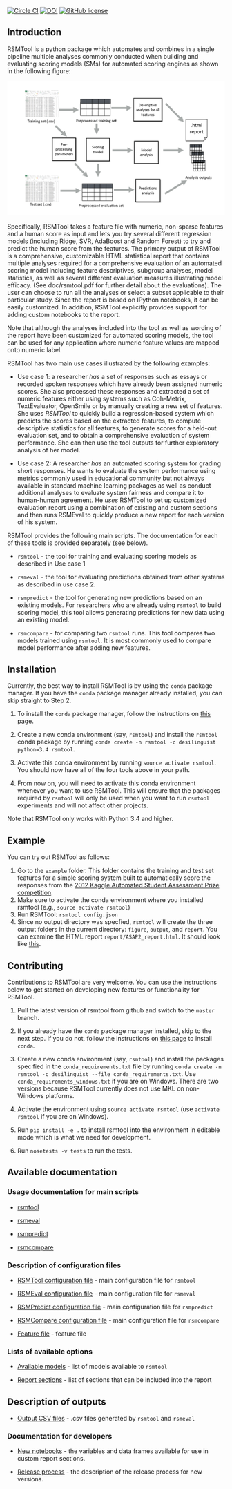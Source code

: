 [![Circle CI](https://circleci.com/gh/EducationalTestingService/rsmtool/tree/master.svg?style=shield)](https://circleci.com/gh/EducationalTestingService/rsmtool/tree/master)
[![DOI](https://zenodo.org/badge/22127/EducationalTestingService/rsmtool.svg)](https://zenodo.org/badge/latestdoi/22127/EducationalTestingService/rsmtool)
[![GitHub license](https://img.shields.io/badge/license-Apache%202-blue.svg)](https://raw.githubusercontent.com/EducationalTestingService/rsmtool/master/LICENSE)

## Introduction

RSMTool is a python package which automates and combines in a single pipeline multiple analyses commonly conducted when building and evaluating scoring models (SMs) for automated scoring engines as shown in the following figure: 

![rsmtool_pipeline](pipeline.png)

Specifically, RSMTool takes a feature file with numeric, non-sparse features and a human score as input and lets you try several different regression models (including Ridge, SVR, AdaBoost and Random Forest) to try and predict the human score from the features. The primary output of RSMTool is a comprehensive, customizable HTML statistical report that contains multiple analyses required for a comprehensive evaluation of an automated scoring model including feature descriptives, subgroup analyses, model statistics, as well as several different evaluation measures illustrating model efficacy. (See doc/rsmtool.pdf for further detail about the evaluations). 
The user can choose to run all the analyses or select a subset applicable to their particular study. Since the report is based on IPython notebooks, it can be easily customized. In addition, RSMTool explicitly provides support for adding custom notebooks to the report. 

Note that although the analyses included into the tool as well as wording of the report have been customized for automated scoring models, the tool can be used for any application where numeric feature values are mapped onto numeric label. 

RSMTool has two main use cases illustrated by the following examples:

* Use case 1: a researcher *has* a set of responses such as essays or recorded spoken responses which have already been assigned numeric scores. She also processed these responses and extracted a set of numeric features either using systems such as Coh-Metrix, TextEvaluator, OpenSmile or by manually creating a new set of features. 
She uses *RSMTool* to quickly build a regression-based system which predicts the scores based on the extracted features, to compute descriptive statistics for all features, to generate scores for a held-out evaluation set, and to obtain a comprehensive evaluation of system performance. She can then use the tool outputs for further exploratory analysis of her model. 

* Use case 2: A researcher *has* an automated scoring system for grading short responses. He wants to evaluate the system performance using metrics commonly used in educational community but not always available in standard machine learning packages as well as conduct additional analyses to evaluate system fairness and compare it to human-human agreement.
He *uses* RSMTool to set up customized evaluation report using a combination of existing and custom sections and then runs RSMEval to quickly produce a new report for each version of his system. 


RSMTool provides the following main scripts. The documentation for each of these tools is provided separately (see below). 

* `rsmtool` - the tool for training and evaluating scoring models as described in Use case 1

* `rsmeval` - the tool for evaluating predictions obtained from other systems as described in use case 2. 

* `rsmpredict` - the tool for generating new predictions based on an existing models. For researchers who are already using `rsmtool` to build scoring model, this tool allows generating predictions for new data using an existing model. 

* `rsmcompare` -  for comparing two `rsmtool` runs. This tool compares two models trained using `rsmtool`. It is most commonly used to compare model performance after adding new features.


## Installation

Currently, the best way to install RSMTool is by using the `conda` package manager. If you have the `conda` package manager already installed, you can skip straight to Step 2. 

1. To install the `conda` package manager, follow the instructions on [this page](http://conda.pydata.org/docs/install/quick.html).  

2. Create a new conda environment (say, `rsmtool`) and install the `rsmtool` conda package by running `conda create -n rsmtool -c desilinguist python=3.4 rsmtool`.

3. Activate this conda environment by running `source activate rsmtool`. You should now have all of the four tools above in your path.

4. From now on, you will need to activate this conda environment whenever you want to use RSMTool. This will ensure that the packages required by `rsmtool` will only be used when you want to run `rsmtool` experiments and will not affect other projects. 

Note that RSMTool only works with Python 3.4 and higher. 

## Example

You can try out RSMTool as follows:

1. Go to the `example` folder. This folder contains the training and test set features for a simple scoring system built to automatically score the responses from the [2012 Kaggle Automated Student Assessment Prize competition](https://www.kaggle.com/c/asap-aes). 
2. Make sure to activate the conda environment where you installed rsmtool (e.g., `source activate rsmtool`)
3. Run RSMTool: `rsmtool config.json`
4. Since no output directory was specfied, `rsmtool` will create the three output folders in the current directory: `figure`, `output`, and `report`. You can examine the HTML report `report/ASAP2_report.html`. It should look like [this](https://s3.amazonaws.com/sample-rsmtool-report/ASAP2_report.html).

## Contributing

Contributions to RSMTool are very welcome. You can use the instructions below to get started on developing new features or functionality for RSMTool.

1. Pull the latest version of rsmtool from github and switch to the `master` branch. 

2. If you already have the `conda` package manager installed, skip to the next step. If you do not, follow the instructions on [this page](http://conda.pydata.org/docs/install/quick.html) to install `conda`. 

3. Create a new conda environment (say, `rsmtool`) and install the packages specified in the `conda_requirements.txt` file by running `conda create -n rsmtool -c desilinguist --file conda_requirements.txt`. Use `conda_requirements_windows.txt` if you are on Windows. There are two versions because RSMTool currently does not use MKL on non-Windows platforms.

4. Activate the environment using `source activate rsmtool` (use `activate rsmtool` if you are on Windows).

5. Run `pip install -e .` to install rsmtool into the environment in editable mode which is what we need for development.  

6. Run `nosetests -v tests` to run the tests. 

## Available documentation

### Usage documentation for main scripts

* [rsmtool](doc/rsmtool.md) 

* [rsmeval](doc/rsmeval.md)  

* [rsmpredict](doc/rsmpredict.md) 

* [rsmcompare](doc/rsmcompare.md) 

### Description of configuration files

* [RSMTool configuration file](doc/config_file.md) - main configuration file for `rsmtool`

* [RSMEval configuration file](doc/config_file_eval.md) - main configuration file for `rsmeval`

* [RSMPredict configuration file](doc/config_file_eval.md) - main configuration file for `rsmpredict`

* [RSMCompare configuration file](doc/config_file_eval.md) - main configuration file for `rsmcompare`

* [Feature file](doc/feature_file.md) - feature file

### Lists of available options

* [Available models](doc/available_models.md) - list of models available to `rsmtool`

* [Report sections](doc/report_sections.md) - list of sections that can be included into the report

## Description of outputs

* [Output CSV files](doc/output_csv.md) - .csv files generated by `rsmtool` and `rsmeval`

### Documentation for developers

* [New notebooks](doc/new_notebooks.md) - the variables and data frames available for use in custom report sections.

* [Release process](doc/release_process.md) - the description of the release process for new versions.

